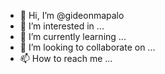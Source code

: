- 👋 Hi, I’m @gideonmapalo
- 👀 I’m interested in ...
- 🌱 I’m currently learning ...
- 💞️ I’m looking to collaborate on ...
- 📫 How to reach me ...

<!---
gideonmapalo/gideonmapalo is a ✨ special ✨ repository because its `README.md` (this file) appears on your GitHub profile.
You can click the Preview link to take a look at your changes.
--->
